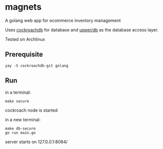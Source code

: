 # magnets

A golang web app for ecommerce inventory management

Uses [cockroachdb](https://www.cockroachlabs.com/docs/v20.2/build-a-go-app-with-cockroachdb-upperdb) for database and [upper/db](https://tour.upper.io/queries/01) as the database access layer.

Tested on Archlinux

## Prerequisite

```
yay -S cockroachdb-git golang
```

## Run

in a terminal:
```
make secure
```

cockroach node is started 

in a new terminal:
```
make db-secure
go run main.go
```

server starts on 127.0.0.1:8084/
